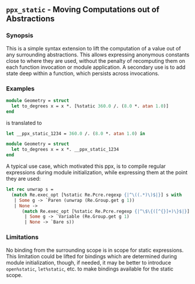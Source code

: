 ## `ppx_static` - Moving Computations out of Abstractions

### Synopsis

This is a simple syntax extension to lift the computation of a value out of
any surrounding abstractions.  This allows expressing anonymous constants
close to where they are used, without the penalty of recomputing them on
each function invocation or module application.  A secondary use is to add
state deep within a function, which persists across invocations.

### Examples

```ocaml
module Geometry = struct
  let to_degrees x = x *. [%static 360.0 /. (8.0 *. atan 1.0)]
end
```
is translated to
```ocaml
let __ppx_static_1234 = 360.0 /. (8.0 *. atan 1.0) in

module Geometry = struct
  let to_degrees x = x *. __ppx_static_1234
end
```

A typical use case, which motivated this ppx, is to compile regular
expressions during module initialization, while expressing them at the point
they are used:
```ocaml
let rec unwrap s =
  (match Re.exec_opt [%static Re.Pcre.regexp {|^\((.*)\)$|}] s with
   | Some g -> `Paren (unwrap (Re.Group.get g 1))
   | None ->
      (match Re.exec_opt [%static Re.Pcre.regexp {|^\$\{([^{}]+)\}$|}] s with
       | Some g -> `Variable (Re.Group.get g 1)
       | None -> `Bare s))
```

### Limitations

No binding from the surrounding scope is in scope for static expressions.
This limitation could be lifted for bindings which are determined during
module initialization, though, if needed, it may be better to introduce
`open%static`, `let%static`, etc. to make bindings available for the static
scope.
